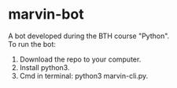 # marvin-bot
A bot developed during the BTH course "Python".  
To run the bot:  
1. Download the repo to your computer.  
2. Install python3.  
3. Cmd in terminal: python3 marvin-cli.py.
